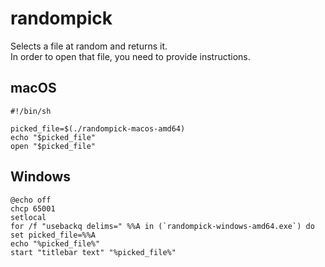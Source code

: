 # randompick

Selects a file at random and returns it.  
In order to open that file, you need to provide instructions.

## macOS

```
#!/bin/sh

picked_file=$(./randompick-macos-amd64)
echo "$picked_file"
open "$picked_file"
```

## Windows


```
@echo off
chcp 65001
setlocal
for /f "usebackq delims=" %%A in (`randompick-windows-amd64.exe`) do set picked_file=%%A
echo "%picked_file%"
start "titlebar text" "%picked_file%"
```
